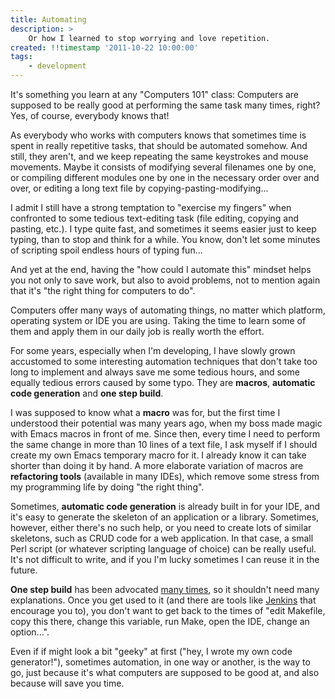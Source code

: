 ```yaml
---
title: Automating
description: >
    Or how I learned to stop worrying and love repetition.
created: !!timestamp '2011-10-22 10:00:00'
tags:
    - development
---
```


It's something you learn at any "Computers 101" class: Computers are supposed to be really good at performing the same task many times, right? Yes, of course, everybody knows that!

As everybody who works with computers knows that sometimes time is spent in really repetitive tasks, that should be automated somehow. And still, they aren't, and we keep repeating the same keystrokes and mouse movements. Maybe it consists of modifying several filenames one by one, or compiling different modules one by one in the necessary order over and over, or editing a long text file by copying-pasting-modifying...

I admit I still have a strong temptation to "exercise my fingers" when confronted to some tedious text-editing task (file editing, copying and pasting, etc.). I type quite fast, and sometimes it seems easier just to keep typing, than to stop and think for a while. You know, don't let some minutes of scripting spoil endless hours of typing fun...

And yet at the end, having the "how could I automate this" mindset helps you not only to save work, but also to avoid problems, not to mention again that it's "the right thing for computers to do".

Computers offer many ways of automating things, no matter which platform, operating system or IDE you are using. Taking the time to learn some of them and apply them in our daily job is really worth the effort.

For some years, especially when I'm developing, I have slowly grown accustomed to some interesting automation techniques that don't take too long to implement and always save me some tedious hours, and some equally tedious errors caused by some typo. They are __macros__, __automatic code generation__ and __one step build__.

I was supposed to know what a __macro__ was for, but the first time I understood their potential was many years ago, when my boss made magic with Emacs macros in front of me. Since then, every time I need to perform the same change in more than 10 lines of a text file, I ask myself if I should create my own Emacs temporary macro for it. I already know it can take shorter than doing it by hand. A more elaborate variation of macros are __refactoring tools__ (available in many IDEs), which remove some stress from my programming life by doing "the right thing".

Sometimes, __automatic code generation__ is already built in for your IDE, and it's easy to generate the skeleton of an application or a library. Sometimes, however, either there's no such help, or you need to create lots of similar skeletons, such as CRUD code for a web application. In that case, a small Perl script (or whatever scripting language of choice) can be really useful. It's not difficult to write, and if you I'm lucky sometimes I can reuse it in the future.

__One step build__ has been advocated [many times](http://www.joelonsoftware.com), so it shouldn't need many explanations. Once you get used to it (and there are tools like [Jenkins](http://jenkins-ci.org) that encourage you to), you don't want to get back to the times of "edit Makefile, copy this there, change this variable, run Make, open the IDE, change an option...".

Even if if might look a bit "geeky" at first ("hey, I wrote my own code generator!"), sometimes automation, in one way or another, is the way to go, just because it's what computers are supposed to be good at, and also because will save you time.

